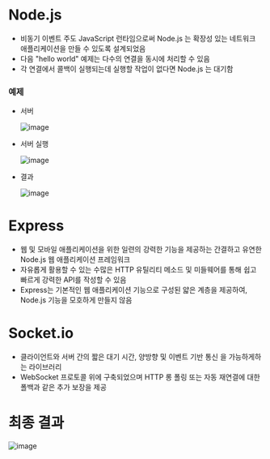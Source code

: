 Node.js
============
* 비동기 이벤트 주도 JavaScript 런타임으로써 Node.js 는 확장성 있는 네트워크 애플리케이션을 만들 수 있도록 설계되었음
* 다음 "hello world" 예제는 다수의 연결을 동시에 처리할 수 있음
* 각 연결에서 콜백이 실행되는데 실행할 작업이 없다면 Node.js 는 대기함
### 예제
* 서버

    ![image](https://user-images.githubusercontent.com/83584721/175231171-01ad5df8-935e-4bee-885b-33347618b4c4.png)
* 서버 실행

    ![image](https://user-images.githubusercontent.com/83584721/175231539-dd8715e4-3460-4b2b-b40f-a817139d6658.png)
* 결과

    ![image](https://user-images.githubusercontent.com/83584721/175231564-19315e4f-fdde-40b9-9ff7-63875b700540.png)
    
Express
===========
* 웹 및 모바일 애플리케이션을 위한 일련의 강력한 기능을 제공하는 간결하고 유연한 Node.js 웹 애플리케이션 프레임워크
* 자유롭게 활용할 수 있는 수많은 HTTP 유틸리티 메소드 및 미들웨어를 통해 쉽고 빠르게 강력한 API를 작성할 수 있음
* Express는 기본적인 웹 애플리케이션 기능으로 구성된 얇은 계층을 제공하여, Node.js 기능을 모호하게 만들지 않음

Socket.io
============
* 클라이언트와 서버 간의 짧은 대기 시간, 양방향 및 이벤트 기반 통신 을 가능하게하는 라이브러리
* WebSocket 프로토콜 위에 구축되었으며 HTTP 롱 폴링 또는 자동 재연결에 대한 폴백과 같은 추가 보장을 제공

최종 결과
============
![image](https://user-images.githubusercontent.com/83584721/175233006-b2638d0a-f35b-41c8-9bf8-e43e9023d24d.png)
